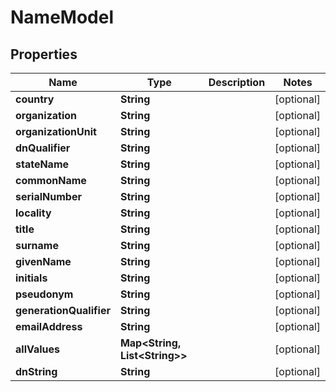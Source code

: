 

# NameModel


## Properties

| Name | Type | Description | Notes |
|------------ | ------------- | ------------- | -------------|
|**country** | **String** |  |  [optional] |
|**organization** | **String** |  |  [optional] |
|**organizationUnit** | **String** |  |  [optional] |
|**dnQualifier** | **String** |  |  [optional] |
|**stateName** | **String** |  |  [optional] |
|**commonName** | **String** |  |  [optional] |
|**serialNumber** | **String** |  |  [optional] |
|**locality** | **String** |  |  [optional] |
|**title** | **String** |  |  [optional] |
|**surname** | **String** |  |  [optional] |
|**givenName** | **String** |  |  [optional] |
|**initials** | **String** |  |  [optional] |
|**pseudonym** | **String** |  |  [optional] |
|**generationQualifier** | **String** |  |  [optional] |
|**emailAddress** | **String** |  |  [optional] |
|**allValues** | **Map&lt;String, List&lt;String&gt;&gt;** |  |  [optional] |
|**dnString** | **String** |  |  [optional] |



